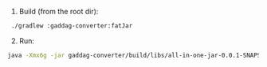 1. Build (from the root dir):

```bash
 ./gradlew :gaddag-converter:fatJar
```

2. Run:

```bash
java -Xmx6g -jar gaddag-converter/build/libs/all-in-one-jar-0.0.1-SNAPSHOT.jar output/alphabet.json output/slowa.txt output/gaddag
```